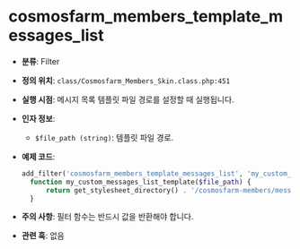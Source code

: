 # cosmosfarm_members_template_messages_list

- **분류**: Filter
- **정의 위치**: `class/Cosmosfarm_Members_Skin.class.php:451`
- **실행 시점**: 메시지 목록 템플릿 파일 경로를 설정할 때 실행됩니다.
- **인자 정보**:
  - `$file_path (string)`: 템플릿 파일 경로.
- **예제 코드**:

  ```php
  add_filter('cosmosfarm_members_template_messages_list', 'my_custom_messages_list_template');
    function my_custom_messages_list_template($file_path) {
        return get_stylesheet_directory() . '/cosmosfarm-members/messages-list.php';
    }
  ```

- **주의 사항**: 필터 함수는 반드시 값을 반환해야 합니다.
- **관련 훅**: 없음
